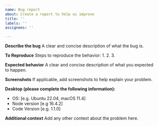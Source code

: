 ```yaml
---
name: Bug report
about: Create a report to help us improve
title: ''
labels: ''
assignees: ''

---
```


**Describe the bug**
A clear and concise description of what the bug is.

**To Reproduce**
Steps to reproduce the behavior:
1.
2.
3.

**Expected behavior**
A clear and concise description of what you expected to happen.

**Screenshots**
If applicable, add screenshots to help explain your problem.

**Desktop (please complete the following information):**
- OS: [e.g. Ubuntu 22.04, macOS 11.4]
- Node version [e.g 16.4.2]
- Code Version [e.g. 1.1.0]

**Additional context**
Add any other context about the problem here.
